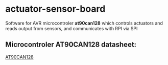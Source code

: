 # actuator-sensor-board
Software for AVR microcontroler __at90can128__ which controls actuators and reads output from sensors, and communicates with RPI via SPI

## Microcontroler AT90CAN128 datasheet:

[AT90CAN128](http://ww1.microchip.com/downloads/en/DeviceDoc/doc7679.pdf)
